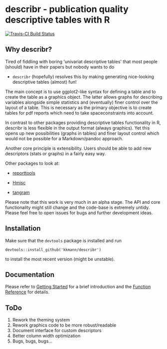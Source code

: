 # describr - publication quality descriptive tables with R

[![Travis-CI Build Status](https://travis-ci.org/kkmann/describr.svg?branch=master)](https://travis-ci.org/kkmann/describr)

## Why describr?

Tired of fiddling with boring 'univariat descriptive tables' that most people 
(should) have in their papers but nobody wants to do 
- `describr` (hopefully) resolves this by making generating nice-looking 
descriptive tables (almost) fun!

The main concept is to use ggplot2-like syntax for defining a table and to 
create the table as a graphics object.
The latter allows graphs for describing variables alongside simple statistics 
and (eventually) finer control over the layout of a table.
This is necessary as the primary objective is to create tables for pdf reports 
which need to take spaceconstraints into account.

In contrast to other packages providing descriptive tables functionality in
R, describr is less flexible in the output format (always graphics).
Yet this opens up new possibilities (graphs in tables) and finer layout
control which would not be possible for a Markdown/pandoc approach.

Another core principle is extensibility. 
Users should be able to add new descriptors (stats or graphs) in a fairly
easy way.

Other packages to look at:

- [reporttools](https://cran.r-project.org/web/packages/reporttools/index.html)

- [Hmisc](https://cran.r-project.org/web/packages/Hmisc/index.html)

- [tangram](https://github.com/spgarbet/tangram)


Please note that this work is very much in an alpha stage. 
The API and core functionality might still change and the code-base is extremely untidy.
Please feel free to open issues for bugs and further development ideas.



## Installation

Make sure that the `devtools` package is installed and run

    devtools::install_github('kkmann/describr')
    
to install the most recent version (might be unstable). 



## Documentation

Please refer to [Getting Started](https://kkmann.github.io/describr/articles/describr.html) for 
a brief introduction and the [Function Reference](https://kkmann.github.io/describr/reference/index.html)
for details.



## ToDo

1. Rework the theming system
2. Rework graphics code to be more robust/readable 
3. Document interface for custom descriptors
4. Better column width optimization
5. Bugs, bugs, bugs...
